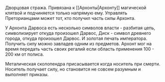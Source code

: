 Дворцовая стража.
Привязана к [[Архонты|Архонту]] магической клятвой и подчиняется только напрямую ему. 
Управлять Преторианцами может тот, кто получил часть силы Архонта. 

У Архонта Дарвоса есть несколько символов власти - разбитая цепь, символизирует откуда произошел Дарвос, Диск - символ древнего города, откуда произошел Дарвос. И золотая печать императора. 
Получить силу можно завладев одним из предметов. Архонт мог на время передать часть своих регалий если область применения 100 - 200 км от полиса.

Металическая сколопендра присасывается когда носитель при смерти. Носитель получает силу, но становится не совсем разумным и выполняет приказы.